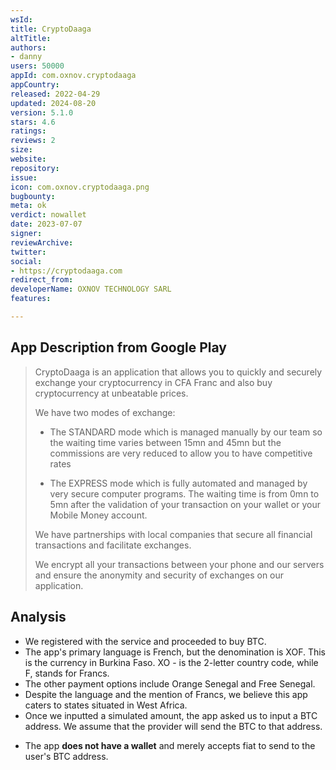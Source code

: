 ```yaml
---
wsId: 
title: CryptoDaaga
altTitle: 
authors:
- danny
users: 50000
appId: com.oxnov.cryptodaaga
appCountry: 
released: 2022-04-29
updated: 2024-08-20
version: 5.1.0
stars: 4.6
ratings: 
reviews: 2
size: 
website: 
repository: 
issue: 
icon: com.oxnov.cryptodaaga.png
bugbounty: 
meta: ok
verdict: nowallet
date: 2023-07-07
signer: 
reviewArchive: 
twitter: 
social:
- https://cryptodaaga.com
redirect_from: 
developerName: OXNOV TECHNOLOGY SARL
features: 

---
```


## App Description from Google Play

> CryptoDaaga is an application that allows you to quickly and securely exchange your cryptocurrency in CFA Franc and also buy cryptocurrency at unbeatable prices.
>
> We have two modes of exchange:
>
> - The STANDARD mode which is managed manually by our team so the waiting time varies between 15mn and 45mn but the commissions are very reduced to allow you to have competitive rates
>
> - The EXPRESS mode which is fully automated and managed by very secure computer programs. The waiting time is from 0mn to 5mn after the validation of your transaction on your wallet or your Mobile Money account.
>
> We have partnerships with local companies that secure all financial transactions and facilitate exchanges.
>
> We encrypt all your transactions between your phone and our servers and ensure the anonymity and security of exchanges on our application.

## Analysis

- We registered with the service and proceeded to buy BTC.
- The app's primary language is French, but the denomination is XOF. This is the currency in Burkina Faso. XO - is the 2-letter country code, while F, stands for Francs.
- The other payment options include Orange Senegal and Free Senegal.
- Despite the language and the mention of Francs, we believe this app caters to states situated in West Africa.
- Once we inputted a simulated amount, the app asked us to input a BTC address. We assume that the provider will send the BTC to that address.
* The app **does not have a wallet** and merely accepts fiat to send to the user's BTC address.

